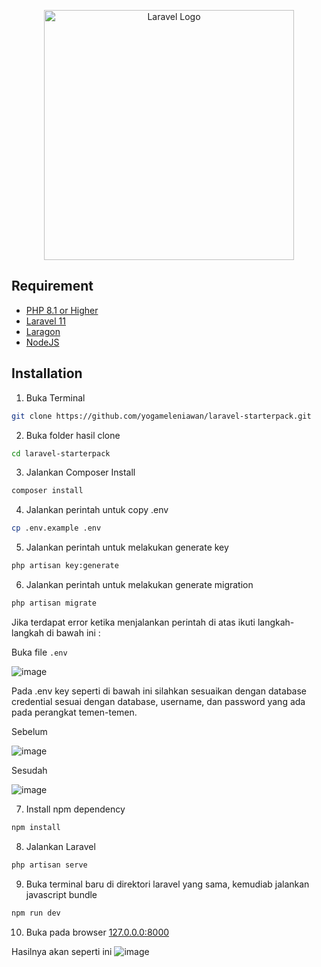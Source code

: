 <p align="center"><a href="https://laravel.com" target="_blank"><img src="https://raw.githubusercontent.com/laravel/art/master/logo-lockup/5%20SVG/2%20CMYK/1%20Full%20Color/laravel-logolockup-cmyk-red.svg" width="400" alt="Laravel Logo"></a></p>

## Requirement

- [PHP 8.1 or Higher](https://www.php.net/downloads.php)
- [Laravel 11](https://www.laravel.com/)
- [Laragon](https://laragon.org/download/)
- [NodeJS](https://nodejs.org/en)
  
## Installation

1. Buka Terminal
```bash
git clone https://github.com/yogameleniawan/laravel-starterpack.git
```
2. Buka folder hasil clone
```bash
cd laravel-starterpack
```
3. Jalankan Composer Install
```bash
composer install
``` 
4. Jalankan perintah untuk copy .env
```bash
cp .env.example .env
```
5. Jalankan perintah untuk melakukan generate key
```bash
php artisan key:generate
```
6. Jalankan perintah untuk melakukan generate migration
```bash
php artisan migrate
```
Jika terdapat error ketika menjalankan perintah di atas ikuti langkah-langkah di bawah ini :

Buka file `.env`

![image](https://github.com/user-attachments/assets/4468b738-08c8-4c6b-bc67-9a43d2bd3b50)

Pada .env key seperti di bawah ini silahkan sesuaikan dengan database credential sesuai dengan database, username, dan password yang ada pada perangkat temen-temen.

Sebelum

![image](https://github.com/user-attachments/assets/39f9b81f-6c1e-484a-a795-c8aa5835bf39)

Sesudah

![image](https://github.com/user-attachments/assets/2d31dade-f9cb-4399-a845-c28c8efda988)

7. Install npm dependency
```bash
npm install
```
8. Jalankan Laravel
```bash
php artisan serve
```

9. Buka terminal baru di direktori laravel yang sama, kemudiab jalankan javascript bundle
```bash
npm run dev
```

10. Buka pada browser
[127.0.0.0:8000](http://127.0.0.1:8000/)

Hasilnya akan seperti ini 
![image](https://github.com/user-attachments/assets/95267c76-dc6f-499d-9cad-f2be9ed51267)


